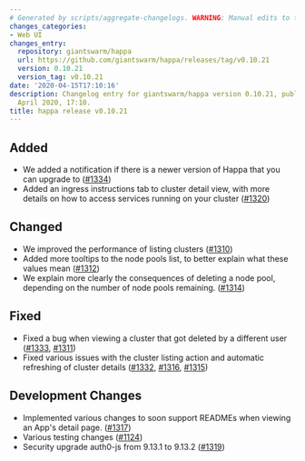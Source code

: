 ```yaml
---
# Generated by scripts/aggregate-changelogs. WARNING: Manual edits to this files will be overwritten.
changes_categories:
- Web UI
changes_entry:
  repository: giantswarm/happa
  url: https://github.com/giantswarm/happa/releases/tag/v0.10.21
  version: 0.10.21
  version_tag: v0.10.21
date: '2020-04-15T17:10:16'
description: Changelog entry for giantswarm/happa version 0.10.21, published on 15
  April 2020, 17:10.
title: happa release v0.10.21
---
```


## Added
- We added a notification if there is a newer version of Happa that you can upgrade to ([#1334](https://github.com/giantswarm/happa/pull/1334))
- Added an ingress instructions tab to cluster detail view, with more details on how to access services running on your cluster ([#1320](https://github.com/giantswarm/happa/pull/1320))

## Changed
- We improved the performance of listing clusters ([#1310](https://github.com/giantswarm/happa/pull/1310))
- Added more tooltips to the node pools list, to better explain what these values mean ([#1312](https://github.com/giantswarm/happa/pull/1312))
- We explain more clearly the consequences of deleting a node pool, depending on the number of node pools remaining. ([#1314](https://github.com/giantswarm/happa/pull/1314))

## Fixed
- Fixed a bug when viewing a cluster that got deleted by a different user ([#1333](https://github.com/giantswarm/happa/pull/1333), [#1311](https://github.com/giantswarm/happa/pull/1311))
- Fixed various issues with the cluster listing action and automatic refreshing of cluster details ([#1332](https://github.com/giantswarm/happa/pull/1332), [#1316](https://github.com/giantswarm/happa/pull/1316), [#1315](https://github.com/giantswarm/happa/pull/1315))

## Development Changes
- Implemented various changes to soon support READMEs when viewing an App's detail page. ([#1317](https://github.com/giantswarm/happa/pull/1317))
- Various testing changes ([#1124](https://github.com/giantswarm/happa/pull/1124))
- Security upgrade auth0-js from 9.13.1 to 9.13.2 ([#1319](https://github.com/giantswarm/happa/pull/1319))

